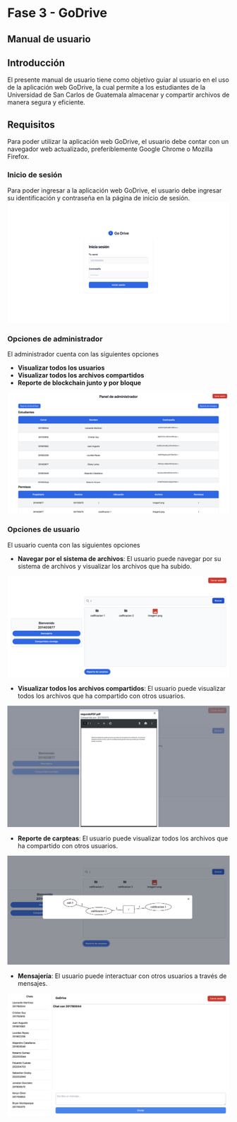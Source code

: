 # Fase 3 - GoDrive


## Manual de usuario

## **Introducción**
El presente manual de usuario tiene como objetivo guiar al usuario en el uso de la aplicación web GoDrive, la cual permite a los estudiantes de la Universidad de San Carlos de Guatemala almacenar y compartir archivos de manera segura y eficiente.

## **Requisitos**
Para poder utilizar la aplicación web GoDrive, el usuario debe contar con un navegador web actualizado, preferiblemente Google Chrome o Mozilla Firefox.

### Inicio de sesión
Para poder ingresar a la aplicación web GoDrive, el usuario debe ingresar su identificación y contraseña en la página de inicio de sesión.
<img src="./assets/1.png" alt="GoDrive" />

### Opciones de administrador
El administrador cuenta con las siguientes opciones
- **Visualizar todos los usuarios**
- **Visualizar todos los archivos compartidos**
- **Reporte de blockchain junto y por bloque**

<img src="./assets/2.png" alt="GoDrive" />

### Opciones de usuario

El usuario cuenta con las siguientes opciones
- **Navegar por el sistema de archivos**: El usuario puede navegar por su sistema de archivos y visualizar los archivos que ha subido.
<img src="./assets/3.png" alt="GoDrive" />

- **Visualizar todos los archivos compartidos**: El usuario puede visualizar todos los archivos que ha compartido con otros usuarios.

<img src="./assets/4.png" alt="GoDrive" />

- **Reporte de carpteas**: El usuario puede visualizar todos los archivos que ha compartido con otros usuarios.

<img src="./assets/5.png" alt="GoDrive" />

- **Mensajería**: El usuario puede interactuar con otros usuarios a través de mensajes.
<img src="./assets/6.png" alt="GoDrive" />

